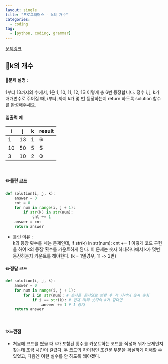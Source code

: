 ```yaml
---
layout: single
title: "프로그래머스 - k의 개수"
categories: 
  - coding
tag:
  - [python, coding, grammar]
--- 
```

[문제링크](https://school.programmers.co.kr/learn/courses/30/lessons/120887#)  

## 📌k의 개수
#### 📖문제 설명 :  
1부터 13까지의 수에서, 1은 1, 10, 11, 12, 13 이렇게 총 6번 등장합니다. 정수 i, j, k가 매개변수로 주어질 때, i부터 j까지 k가 몇 번 등장하는지 return 하도록 solution 함수를 완성해주세요.

#### 입출력 예  

|i|j|k|result|
|---|---|---|---|
|1|13|1|6|
|10|50|5|5|
|3|10|2|0|

<br>

#### ✏️틀린 코드
```python
def solution(i, j, k):
    answer = 0
    cnt = 0
    for num in range(i, j + 1):
        if str(k) in str(num):
            cnt += 1
    answer = cnt
    return answer
```
- 틀린 이유 :  
  k의 등장 횟수를 세는 문제인데, if str(k) in str(num): cnt += 1 이렇게 코드 구현을 하여 k의 등장 횟수를 카운트하게 된다. 
  이 문제는 숫자 하나하나에서 k가 몇번 등장하는지 카운트를 해야한다. (k = 1일경우, 11 -> 2번)

#### ✏️정답 코드
```python
def solution(i, j, k):
    answer = 0
    for num in range(i, j + 1):
        for i in str(num): # 숫자를 문자열로 변환 후 각 자리의 숫자 순회
            if i == str(k): # 현재 자리 숫자와 k가 같다면
                answer += 1 # 1 증가
    return answer
```

<br>

#### ✨느낀점
- 처음에 코드를 짰을 때 k가 포함된 횟수를 카운트하는 코드를 작성해 뭐가 문제인지 찾는데 조금 시간이 걸렸다.
  두 코드의 차이점인 조건문 부분을 확실하게 이해할 수 있었고, 다음엔 이런 실수를 안 하도록 해야겠다.

